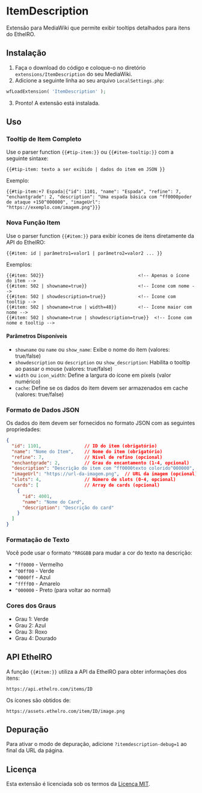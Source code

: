 # ItemDescription

Extensão para MediaWiki que permite exibir tooltips detalhados para itens do EthelRO.

## Instalação

1. Faça o download do código e coloque-o no diretório `extensions/ItemDescription` do seu MediaWiki.
2. Adicione a seguinte linha ao seu arquivo `LocalSettings.php`:

```php
wfLoadExtension( 'ItemDescription' );
```

3. Pronto! A extensão está instalada.

## Uso

### Tooltip de Item Completo

Use o parser function `{{#tip-item:}}` ou `{{#item-tooltip:}}` com a seguinte sintaxe:

```
{{#tip-item: texto a ser exibido | dados do item em JSON }}
```

Exemplo:

```
{{#tip-item:+7 Espada|{"id": 1101, "name": "Espada", "refine": 7, "enchantgrade": 2, "description": "Uma espada básica com ^ff0000poder de ataque +150^000000", "imageUrl": "https://exemplo.com/imagem.png"}}}
```

### Nova Função Item

Use o parser function `{{#item:}}` para exibir ícones de itens diretamente da API do EthelRO:

```
{{#item: id | parâmetro1=valor1 | parâmetro2=valor2 ... }}
```

Exemplos:

```
{{#item: 502}}                                   <!-- Apenas o ícone do item -->
{{#item: 502 | showname=true}}                   <!-- Ícone com nome -->
{{#item: 502 | showdescription=true}}            <!-- Ícone com tooltip -->
{{#item: 502 | showname=true | width=48}}        <!-- Ícone maior com nome -->
{{#item: 502 | showname=true | showdescription=true}}  <!-- Ícone com nome e tooltip -->
```

#### Parâmetros Disponíveis

* `showname` ou `name` ou `show_name`: Exibe o nome do item (valores: true/false)
* `showdescription` ou `description` ou `show_description`: Habilita o tooltip ao passar o mouse (valores: true/false)
* `width` ou `icon_width`: Define a largura do ícone em pixels (valor numérico)
* `cache`: Define se os dados do item devem ser armazenados em cache (valores: true/false)

### Formato de Dados JSON

Os dados do item devem ser fornecidos no formato JSON com as seguintes propriedades:

```json
{
  "id": 1101,                // ID do item (obrigatório)
  "name": "Nome do Item",    // Nome do item (obrigatório)
  "refine": 7,               // Nível de refino (opcional)
  "enchantgrade": 2,         // Grau do encantamento (1-4, opcional)
  "description": "Descrição do item com ^ff0000texto colorido^000000",
  "imageUrl": "https://url-da-imagem.png",  // URL da imagem (opcional)
  "slots": 4,                // Número de slots (0-4, opcional)
  "cards": [                 // Array de cards (opcional)
    {
      "id": 4001,
      "name": "Nome do Card",
      "description": "Descrição do card"
    }
  ]
}
```

### Formatação de Texto

Você pode usar o formato `^RRGGBB` para mudar a cor do texto na descrição:

* `^ff0000` - Vermelho
* `^00ff00` - Verde
* `^0000ff` - Azul
* `^ffff00` - Amarelo
* `^000000` - Preto (para voltar ao normal)

### Cores dos Graus

* Grau 1: Verde
* Grau 2: Azul
* Grau 3: Roxo
* Grau 4: Dourado

## API EthelRO

A função `{{#item:}}` utiliza a API da EthelRO para obter informações dos itens:

```
https://api.ethelro.com/items/ID
```

Os ícones são obtidos de:

```
https://assets.ethelro.com/item/ID/image.png
```

## Depuração

Para ativar o modo de depuração, adicione `?itemdescription-debug=1` ao final da URL da página.

## Licença

Esta extensão é licenciada sob os termos da [Licença MIT](LICENSE). 